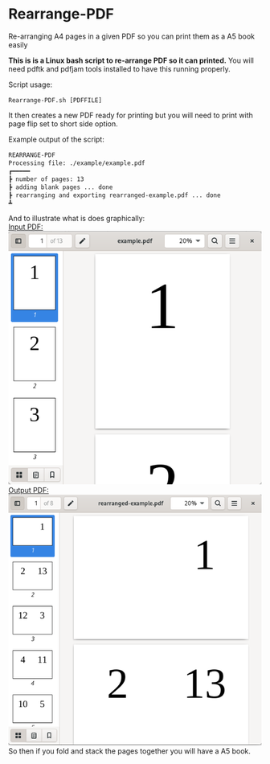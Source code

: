 # Rearrange-PDF
Re-arranging A4 pages in a given PDF so you can print them as a A5 book easily

<b>This is is a Linux bash script to re-arrange PDF so it can printed.</b> You will need pdftk and pdfjam tools installed to have this running properly.

Script usage:
```console
Rearrange-PDF.sh [PDFFILE]
```

It then creates a new PDF ready for printing but you will need to print with page flip set to short side option.

Example output of the script:
```console
REARRANGE-PDF
Processing file: ./example/example.pdf
┏━━━━━
┣ number of pages: 13
┣ adding blank pages ... done
┣ rearranging and exporting rearranged-example.pdf ... done
┻
```
And to illustrate what is does graphically:<br>
<u>Input PDF:</u><br>
![Example Input](example/Example-Screenshot-Input.png "Example Input")
<br>
<u>Output PDF:</u><br>
![Example Output](example/Example-Screenshot-Output.png "Example Output")
<br>
So then if you fold and stack the pages together you will have a A5 book.